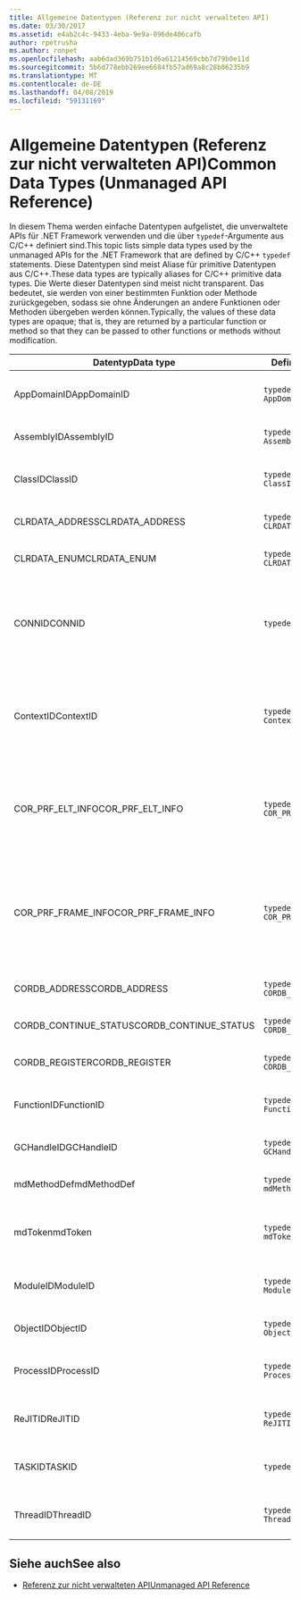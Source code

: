 ```yaml
---
title: Allgemeine Datentypen (Referenz zur nicht verwalteten API)
ms.date: 03/30/2017
ms.assetid: e4ab2c4c-9433-4eba-9e9a-096de406cafb
author: rpetrusha
ms.author: ronpet
ms.openlocfilehash: aab6dad369b751b1d6a61214569cbb7d79b0e11d
ms.sourcegitcommit: 5b6d778ebb269ee6684fb57ad69a8c28b06235b9
ms.translationtype: MT
ms.contentlocale: de-DE
ms.lasthandoff: 04/08/2019
ms.locfileid: "59131169"
---
```

# <a name="common-data-types-unmanaged-api-reference"></a><span data-ttu-id="c8314-102">Allgemeine Datentypen (Referenz zur nicht verwalteten API)</span><span class="sxs-lookup"><span data-stu-id="c8314-102">Common Data Types (Unmanaged API Reference)</span></span>
<span data-ttu-id="c8314-103">In diesem Thema werden einfache Datentypen aufgelistet, die unverwaltete APIs für .NET Framework verwenden und die über `typedef`-Argumente aus C/C++ definiert sind.</span><span class="sxs-lookup"><span data-stu-id="c8314-103">This topic lists simple data types used by the unmanaged APIs for the .NET Framework that are defined by C/C++ `typedef` statements.</span></span> <span data-ttu-id="c8314-104">Diese Datentypen sind meist Aliase für primitive Datentypen aus C/C++.</span><span class="sxs-lookup"><span data-stu-id="c8314-104">These data types are typically aliases for C/C++ primitive data types.</span></span> <span data-ttu-id="c8314-105">Die Werte dieser Datentypen sind meist nicht transparent. Das bedeutet, sie werden von einer bestimmten Funktion oder Methode zurückgegeben, sodass sie ohne Änderungen an andere Funktionen oder Methoden übergeben werden können.</span><span class="sxs-lookup"><span data-stu-id="c8314-105">Typically, the values of these data types are opaque; that is, they are returned by a particular function or method so that they can be passed to other functions or methods without modification.</span></span>  
  
|<span data-ttu-id="c8314-106">Datentyp</span><span class="sxs-lookup"><span data-stu-id="c8314-106">Data type</span></span>|<span data-ttu-id="c8314-107">Definition</span><span class="sxs-lookup"><span data-stu-id="c8314-107">Definition</span></span>|<span data-ttu-id="c8314-108">Definiert in</span><span class="sxs-lookup"><span data-stu-id="c8314-108">Defined in</span></span>|<span data-ttu-id="c8314-109">Beschreibung</span><span class="sxs-lookup"><span data-stu-id="c8314-109">Description</span></span>|  
|---------------|----------------|----------------|-----------------|  
|<span data-ttu-id="c8314-110">AppDomainID</span><span class="sxs-lookup"><span data-stu-id="c8314-110">AppDomainID</span></span>|`typedef UINT_PTR AppDomainID;`|<span data-ttu-id="c8314-111">corprof.h</span><span class="sxs-lookup"><span data-stu-id="c8314-111">corprof.h</span></span>|<span data-ttu-id="c8314-112">Der Bezeichner einer Anwendungsdomäne.</span><span class="sxs-lookup"><span data-stu-id="c8314-112">The identifier of an application domain.</span></span>|  
|<span data-ttu-id="c8314-113">AssemblyID</span><span class="sxs-lookup"><span data-stu-id="c8314-113">AssemblyID</span></span>|`typedef UINT_PTR AssemblyID;`|<span data-ttu-id="c8314-114">corprof.h</span><span class="sxs-lookup"><span data-stu-id="c8314-114">corprof.h</span></span>|<span data-ttu-id="c8314-115">Der Bezeichner einer Assembly.</span><span class="sxs-lookup"><span data-stu-id="c8314-115">The identifier of an assembly.</span></span>|  
|<span data-ttu-id="c8314-116">ClassID</span><span class="sxs-lookup"><span data-stu-id="c8314-116">ClassID</span></span>|`typedef UINT_PTR ClassID;`|<span data-ttu-id="c8314-117">corprof.h</span><span class="sxs-lookup"><span data-stu-id="c8314-117">corprof.h</span></span>|<span data-ttu-id="c8314-118">Der Bezeichner einer verwalteten Klasse.</span><span class="sxs-lookup"><span data-stu-id="c8314-118">The identifier of a managed class.</span></span>|  
|<span data-ttu-id="c8314-119">CLRDATA_ADDRESS</span><span class="sxs-lookup"><span data-stu-id="c8314-119">CLRDATA_ADDRESS</span></span>|`typedef ULONG64 CLRDATA_ADDRESS;`|<span data-ttu-id="c8314-120">clrdata.h</span><span class="sxs-lookup"><span data-stu-id="c8314-120">clrdata.h</span></span>|<span data-ttu-id="c8314-121">Eine 64-Bit-Speicheradresse.</span><span class="sxs-lookup"><span data-stu-id="c8314-121">A 64-bit memory address.</span></span>|
|<span data-ttu-id="c8314-122">CLRDATA_ENUM</span><span class="sxs-lookup"><span data-stu-id="c8314-122">CLRDATA_ENUM</span></span>|`typedef ULONG64 CLRDATA_ADDRESS;`|<span data-ttu-id="c8314-123">Nicht verfügbar</span><span class="sxs-lookup"><span data-stu-id="c8314-123">Not Available</span></span>|<span data-ttu-id="c8314-124">Eine 64-Bit-Speicheradresse.</span><span class="sxs-lookup"><span data-stu-id="c8314-124">A 64-bit memory address.</span></span>|
|<span data-ttu-id="c8314-125">CONNID</span><span class="sxs-lookup"><span data-stu-id="c8314-125">CONNID</span></span>|`typedef DWORD CONNID;`|<span data-ttu-id="c8314-126">cordebug.h, mscoree.h</span><span class="sxs-lookup"><span data-stu-id="c8314-126">cordebug.h, mscoree.h</span></span>|<span data-ttu-id="c8314-127">Die Verbindungs-ID eines Threads ist mit einer Instanz von Microsoft SQL Server verbunden.</span><span class="sxs-lookup"><span data-stu-id="c8314-127">The connection identifier for a thread that is connected to an instance of Microsoft SQL Server.</span></span>|  
|<span data-ttu-id="c8314-128">ContextID</span><span class="sxs-lookup"><span data-stu-id="c8314-128">ContextID</span></span>|`typedef UINT_PTR ContextID;`|<span data-ttu-id="c8314-129">corprof.h</span><span class="sxs-lookup"><span data-stu-id="c8314-129">corprof.h</span></span>|<span data-ttu-id="c8314-130">Der Bezeichner des Kontexts, der mit einem bestimmten verwalteten Thread verknüpft ist.</span><span class="sxs-lookup"><span data-stu-id="c8314-130">The identifier of the context associated with a particular managed thread.</span></span>|  
|<span data-ttu-id="c8314-131">COR_PRF_ELT_INFO</span><span class="sxs-lookup"><span data-stu-id="c8314-131">COR_PRF_ELT_INFO</span></span>|`typedef UINT_PTR COR_PRF_ELT_INFO;`|<span data-ttu-id="c8314-132">corprof.h</span><span class="sxs-lookup"><span data-stu-id="c8314-132">corprof.h</span></span>|<span data-ttu-id="c8314-133">Ein nicht transparenter Handle, der Informationen über einen bestimmten Stapelrahmen repräsentiert.</span><span class="sxs-lookup"><span data-stu-id="c8314-133">An opaque handle that represents information about a particular stack frame.</span></span>|  
|<span data-ttu-id="c8314-134">COR_PRF_FRAME_INFO</span><span class="sxs-lookup"><span data-stu-id="c8314-134">COR_PRF_FRAME_INFO</span></span>|`typedef UINT_PTR COR_PRF_FRAME_INFO;`|<span data-ttu-id="c8314-135">corprof.h</span><span class="sxs-lookup"><span data-stu-id="c8314-135">corprof.h</span></span>|<span data-ttu-id="c8314-136">Ein nicht transparenter Handle, der auf einen Stapelrahmen zeigt.</span><span class="sxs-lookup"><span data-stu-id="c8314-136">An opaque handle that points to a stack frame.</span></span> <span data-ttu-id="c8314-137">Er ist nur gültig während des Rückrufs, an den er übergeben wird.</span><span class="sxs-lookup"><span data-stu-id="c8314-137">It is valid only during the callback to which it is passed.</span></span>|  
|<span data-ttu-id="c8314-138">CORDB_ADDRESS</span><span class="sxs-lookup"><span data-stu-id="c8314-138">CORDB_ADDRESS</span></span>|`typedef ULONG64 CORDB_ADDRESS;`|<span data-ttu-id="c8314-139">cordebug.h</span><span class="sxs-lookup"><span data-stu-id="c8314-139">cordebug.h</span></span>|<span data-ttu-id="c8314-140">Eine Adresse im Speicher.</span><span class="sxs-lookup"><span data-stu-id="c8314-140">An address in memory.</span></span>|  
|<span data-ttu-id="c8314-141">CORDB_CONTINUE_STATUS</span><span class="sxs-lookup"><span data-stu-id="c8314-141">CORDB_CONTINUE_STATUS</span></span>|`typedef DWORD CORDB_CONTINUE_STATUS;`|<span data-ttu-id="c8314-142">cordebug.h</span><span class="sxs-lookup"><span data-stu-id="c8314-142">cordebug.h</span></span>|<span data-ttu-id="c8314-143">Der Status der Fortsetzung.</span><span class="sxs-lookup"><span data-stu-id="c8314-143">The continuation status.</span></span>|  
|<span data-ttu-id="c8314-144">CORDB_REGISTER</span><span class="sxs-lookup"><span data-stu-id="c8314-144">CORDB_REGISTER</span></span>|`typedef ULONG64 CORDB_REGISTER;`|<span data-ttu-id="c8314-145">cordebug.h</span><span class="sxs-lookup"><span data-stu-id="c8314-145">cordebug.h</span></span>|<span data-ttu-id="c8314-146">Der Wert eines CPU-Registers.</span><span class="sxs-lookup"><span data-stu-id="c8314-146">The value of a CPU register.</span></span>|
|<span data-ttu-id="c8314-147">FunctionID</span><span class="sxs-lookup"><span data-stu-id="c8314-147">FunctionID</span></span>|`typedef UINT_PTR FunctionID;`|<span data-ttu-id="c8314-148">corprof.h</span><span class="sxs-lookup"><span data-stu-id="c8314-148">corprof.h</span></span>|<span data-ttu-id="c8314-149">Der Bezeichner einer Funktion oder Methode.</span><span class="sxs-lookup"><span data-stu-id="c8314-149">The identifier of a function or method.</span></span>|  
|<span data-ttu-id="c8314-150">GCHandleID</span><span class="sxs-lookup"><span data-stu-id="c8314-150">GCHandleID</span></span>|`typedef UINT_PTR GCHandleID;`|<span data-ttu-id="c8314-151">corprof.h</span><span class="sxs-lookup"><span data-stu-id="c8314-151">corprof.h</span></span>|<span data-ttu-id="c8314-152">Ein Garbage Collection-Handle.</span><span class="sxs-lookup"><span data-stu-id="c8314-152">A garbage collection handle.</span></span>|  
|<span data-ttu-id="c8314-153">mdMethodDef</span><span class="sxs-lookup"><span data-stu-id="c8314-153">mdMethodDef</span></span>|`typedef mdToken mdMethodDef;`|<span data-ttu-id="c8314-154">cordebug.h</span><span class="sxs-lookup"><span data-stu-id="c8314-154">cordebug.h</span></span>|<span data-ttu-id="c8314-155">Ein Methodentoken Definition.</span><span class="sxs-lookup"><span data-stu-id="c8314-155">A method definition token.</span></span>|
|<span data-ttu-id="c8314-156">mdToken</span><span class="sxs-lookup"><span data-stu-id="c8314-156">mdToken</span></span>|`typedef UINT32 mdToken;`|<span data-ttu-id="c8314-157">corprof.h</span><span class="sxs-lookup"><span data-stu-id="c8314-157">corprof.h</span></span>|<span data-ttu-id="c8314-158">Ein Metadatentoken (eine Zeile in einer Metadatentabelle).</span><span class="sxs-lookup"><span data-stu-id="c8314-158">A metadata token (a row in a metadata table).</span></span>|  
|<span data-ttu-id="c8314-159">ModuleID</span><span class="sxs-lookup"><span data-stu-id="c8314-159">ModuleID</span></span>|`typedef UINT_PTR ModuleID;`|<span data-ttu-id="c8314-160">corprof.h</span><span class="sxs-lookup"><span data-stu-id="c8314-160">corprof.h</span></span>|<span data-ttu-id="c8314-161">Der Bezeichner eines Assemblymoduls.</span><span class="sxs-lookup"><span data-stu-id="c8314-161">The identifier of an assembly module.</span></span>|  
|<span data-ttu-id="c8314-162">ObjectID</span><span class="sxs-lookup"><span data-stu-id="c8314-162">ObjectID</span></span>|`typedef UINT_PTR ObjectID;`|<span data-ttu-id="c8314-163">corprof.h</span><span class="sxs-lookup"><span data-stu-id="c8314-163">corprof.h</span></span>|<span data-ttu-id="c8314-164">Der Bezeichner eines Objekts.</span><span class="sxs-lookup"><span data-stu-id="c8314-164">The identifier of an object.</span></span>|  
|<span data-ttu-id="c8314-165">ProcessID</span><span class="sxs-lookup"><span data-stu-id="c8314-165">ProcessID</span></span>|`typedef UINT_PTR ProcessID;`|<span data-ttu-id="c8314-166">corprof.h</span><span class="sxs-lookup"><span data-stu-id="c8314-166">corprof.h</span></span>|<span data-ttu-id="c8314-167">Der Bezeichner eines verwalteten Prozesses.</span><span class="sxs-lookup"><span data-stu-id="c8314-167">The identifier of a managed process.</span></span>|  
|<span data-ttu-id="c8314-168">ReJITID</span><span class="sxs-lookup"><span data-stu-id="c8314-168">ReJITID</span></span>|`typedef UINT_PTR ReJITID;`|<span data-ttu-id="c8314-169">corprof.h</span><span class="sxs-lookup"><span data-stu-id="c8314-169">corprof.h</span></span>|<span data-ttu-id="c8314-170">Der Bezeichner einer mit JIT kompilierten Funktion.</span><span class="sxs-lookup"><span data-stu-id="c8314-170">The identifier of a jitted function.</span></span>|  
|<span data-ttu-id="c8314-171">TASKID</span><span class="sxs-lookup"><span data-stu-id="c8314-171">TASKID</span></span>|`typedef UINT64 TASKID;`|<span data-ttu-id="c8314-172">cordebug.h, mscoree.h</span><span class="sxs-lookup"><span data-stu-id="c8314-172">cordebug.h, mscoree.h</span></span>|<span data-ttu-id="c8314-173">Der Bezeichner des ein [ICLRTask](../../../docs/framework/unmanaged-api/hosting/iclrtask-interface.md) Instanz.</span><span class="sxs-lookup"><span data-stu-id="c8314-173">The identifier of an [ICLRTask](../../../docs/framework/unmanaged-api/hosting/iclrtask-interface.md) instance.</span></span>|  
|<span data-ttu-id="c8314-174">ThreadID</span><span class="sxs-lookup"><span data-stu-id="c8314-174">ThreadID</span></span>|`typedef UINT_PTR ThreadID;`|<span data-ttu-id="c8314-175">corprof.h</span><span class="sxs-lookup"><span data-stu-id="c8314-175">corprof.h</span></span>|<span data-ttu-id="c8314-176">Der Bezeichner eines verwalteten Threads.</span><span class="sxs-lookup"><span data-stu-id="c8314-176">The identifier of a managed thread.</span></span>|  
  
## <a name="see-also"></a><span data-ttu-id="c8314-177">Siehe auch</span><span class="sxs-lookup"><span data-stu-id="c8314-177">See also</span></span>

- [<span data-ttu-id="c8314-178">Referenz zur nicht verwalteten API</span><span class="sxs-lookup"><span data-stu-id="c8314-178">Unmanaged API Reference</span></span>](../../../docs/framework/unmanaged-api/index.md)
